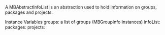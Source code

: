 A MBAbstractInfoList is an abstraction used to hold information on groups, packages and projects.

Instance Variables
	groups:		a list of groups (MBGroupInfo instances)
	infoList:		<Object>
	packages:		<Object>
	projects:		<Object>
